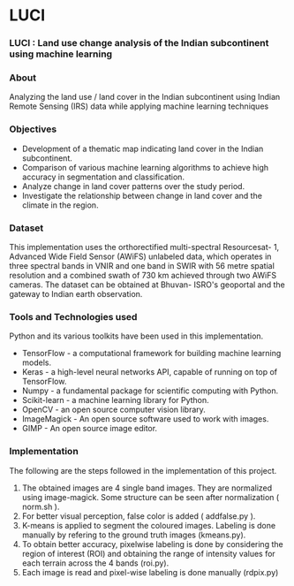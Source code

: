 # LUCI

### LUCI : Land use change analysis of the Indian subcontinent using machine learning 

### About
Analyzing the land use / land cover in the Indian subcontinent using Indian Remote Sensing (IRS) data while applying machine learning techniques

### Objectives
* Development of a thematic map indicating land cover in the Indian subcontinent.
* Comparison of various machine learning algorithms to achieve high accuracy in segmentation and classification.
* Analyze change in land cover patterns over the study period.
* Investigate the relationship between change in land cover and the climate in the region.


### Dataset
This implementation uses the orthorectified multi-spectral Resourcesat- 1, Advanced Wide Field Sensor (AWiFS) unlabeled data, which  operates in three spectral bands in VNIR and one band in SWIR with 56 metre spatial resolution and a combined swath of 730 km achieved through two AWiFS cameras. The dataset can be obtained at Bhuvan- ISRO's geoportal and the gateway to Indian earth observation.

### Tools and Technologies used
Python and its various toolkits have been used in this implementation.
* TensorFlow - a computational framework for building machine learning models.
* Keras - a high-level neural networks API, capable of running on top of TensorFlow.
* Numpy - a fundamental package for scientific computing with Python.
* Scikit-learn - a machine learning library for Python.
* OpenCV - an open source computer vision library.
* ImageMagick - An open source software used to work with images.
* GIMP -  An open source image editor.

### Implementation
The following are the steps followed in the implementation of this project.
1. The obtained images are 4 single band images. They are normalized using image-magick. Some structure can be seen after normalization ( norm.sh ).
2. For better visual perception, false color is added ( addfalse.py ).
3. K-means is applied to segment the coloured images. Labeling is done manually by refering to the ground truth images (kmeans.py). 
4. To obtain better accuracy, pixelwise labeling is done by considering the region of interest (ROI) and obtaining the range of intensity values for each terrain across the 4 bands (roi.py).
5. Each image is read and pixel-wise labeling is done manually (rdpix.py)
